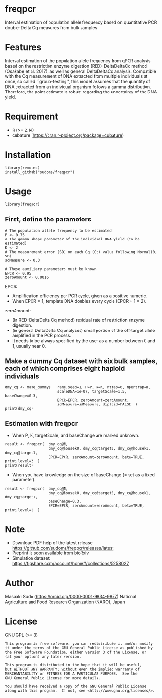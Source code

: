 # freqpcr
Interval estimation of population allele frequency based on quantitative PCR double-Delta Cq measures from bulk samples

<!--# DEMO
"hoge"の魅力が直感的に伝えわるデモ動画や図解を載せる-->

# Features
Interval estimation of the population allele frequency from qPCR analysis based on the restriction enzyme digestion (RED)-DeltaDeltaCq method (Osakabe et al. 2017), as well as general DeltaDeltaCq analysis. 
Compatible with the Cq measurement of DNA extracted from multiple individuals at once, so called ``group-testing'', this model assumes that the quantity of DNA extracted from an individual organism follows a gamma distribution. 
Therefore, the point estimate is robust regarding the uncertainty of the DNA yield.

# Requirement
* R (>= 2.14)
* cubature (https://cran.r-project.org/package=cubature)

# Installation
```
library(remotes)
install_github("sudoms/freqpcr")
```

# Usage
```
library(freqpcr)
```

## First, define the parameters
```
# The population allele frequency to be estimated
P <- 0.75
# The gamma shape parameter of the individual DNA yield (to be estimated)
K <- 2
# The measurement error (SD) on each Cq (Ct) value following Normal(0, SD).
sdMeasure <- 0.3

# These auxiliary parameters must be known
EPCR <- 0.95
zeroAmount <- 0.0016
```

EPCR: 
* Amplification efficiency per PCR cycle, given as a positive numeric.
* When EPCR = 1, template DNA doubles every cycle (EPCR + 1 = 2).

zeroAmount:
* (In RED-DeltaDelta Cq method) residual rate of restriction enzyme digestion.
* (in general DeltaDelta Cq analyses) small portion of the off-target allele amplified in the PCR process.
* It needs to be always specified by the user as a number between 0 and 1, usually near 0.

## Make a dummy Cq dataset with six bulk samples, each of which comprises eight haploid individuals
```
dmy_cq <- make_dummy(   rand.seed=1, P=P, K=K, ntrap=6, npertrap=8,
                        scaleDNA=1e-07, targetScale=1.5, baseChange=0.3,
                        EPCR=EPCR, zeroAmount=zeroAmount,
                        sdMeasure=sdMeasure, diploid=FALSE  )
print(dmy_cq)
```
## Estimation with freqpcr
* When P, K, targetScale, and baseChange are marked unknown.
```
result <- freqpcr(  dmy_cq@N,
                    dmy_cq@housek0, dmy_cq@target0, dmy_cq@housek1, dmy_cq@target1,
                    EPCR=EPCR, zeroAmount=zeroAmount, beta=TRUE, print.level=2  )
print(result)
```
* When you have knowledge on the size of baseChange (= set as a fixed parameter).
```
result <- freqpcr(  dmy_cq@N,
                    dmy_cq@housek0, dmy_cq@target0, dmy_cq@housek1, dmy_cq@target1,
                    baseChange=0.3,
                    EPCR=EPCR, zeroAmount=zeroAmount, beta=TRUE, print.level=1  )
```

# Note
* Download PDF help of the latest release https://github.com/sudoms/freqpcr/releases/latest
* Preprint is soon available from bioRxiv
* Simulation dataset: https://figshare.com/account/home#/collections/5258027

# Author
Masaaki Sudo (https://orcid.org/0000-0001-9834-9857)
National Agriculture and Food Research Organization (NARO), Japan

# License
GNU GPL (>= 3)

    This program is free software: you can redistribute it and/or modify
    it under the terms of the GNU General Public License as published by
    the Free Software Foundation, either version 3 of the License, or
    (at your option) any later version.

    This program is distributed in the hope that it will be useful,
    but WITHOUT ANY WARRANTY; without even the implied warranty of
    MERCHANTABILITY or FITNESS FOR A PARTICULAR PURPOSE.  See the
    GNU General Public License for more details.

    You should have received a copy of the GNU General Public License
    along with this program.  If not, see <http://www.gnu.org/licenses/>.
